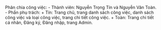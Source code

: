 Phân chia công việc:
    - Thành viên: Nguyễn Trọng Tín và Nguyễn Văn Toàn.
    - Phần phụ trách:
                    + Tín: Trang chủ, trang danh sách công việc, danh sách công việc và loại công việc, trang chi tiết công việc.
                    + Toàn: Trang chi tiết cá nhân, Đăng ký, Đăng nhập, trang Admin.
